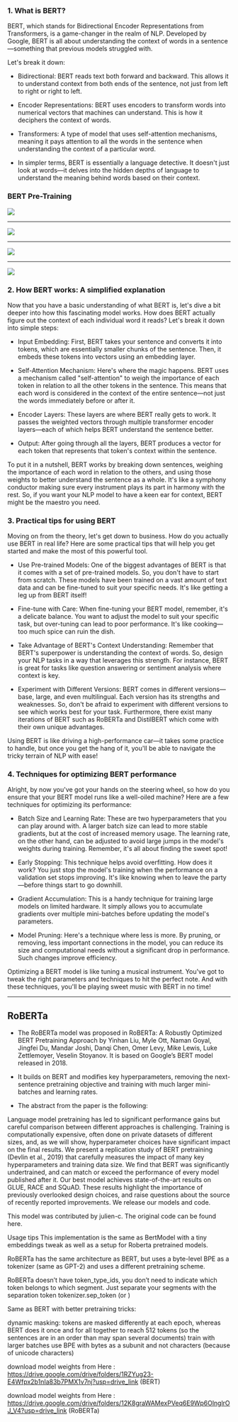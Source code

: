 ### 1. What is BERT?
BERT, which stands for Bidirectional Encoder Representations from Transformers, is a game-changer in the realm of NLP. Developed by Google, BERT is all about understanding the context of words in a sentence—something that previous models struggled with.

Let's break it down:

* Bidirectional: BERT reads text both forward and backward. This allows it to understand context from both ends of the sentence, not just from left to right or right to left.

* Encoder Representations: BERT uses encoders to transform words into numerical vectors that machines can understand. This is how it deciphers the context of words.

* Transformers: A type of model that uses self-attention mechanisms, meaning it pays attention to all the words in the sentence when understanding the context of a particular word.

* In simpler terms, BERT is essentially a language detective. It doesn't just look at words—it delves into the hidden depths of language to understand the meaning behind words based on their context.

### BERT Pre-Training

![](images/MLM.webp)
______________________________________________________________________________________________________________________________________________________________________________________________________
![](images/NSP.webp)

______________________________________________________________________________________________________________________________________________________________________________________________________
![](images/pre-training.webp)

______________________________________________________________________________________________________________________________________________________________________________________________________
![](images/finetuning.png)


### 2. How BERT works: A simplified explanation

Now that you have a basic understanding of what BERT is, let's dive a bit deeper into how this fascinating model works. How does BERT actually figure out the context of each individual word it reads? Let's break it down into simple steps:

* Input Embedding: First, BERT takes your sentence and converts it into tokens, which are essentially smaller chunks of the sentence. Then, it embeds these tokens into vectors using an embedding layer.
  
* Self-Attention Mechanism: Here's where the magic happens. BERT uses a mechanism called "self-attention" to weigh the importance of each token in relation to all the other tokens in the sentence. This means that each word is considered in the context of the entire sentence—not just the words immediately before or after it.

* Encoder Layers: These layers are where BERT really gets to work. It passes the weighted vectors through multiple transformer encoder layers—each of which helps BERT understand the sentence better.

*  Output: After going through all the layers, BERT produces a vector for each token that represents that token's context within the sentence.

To put it in a nutshell, BERT works by breaking down sentences, weighing the importance of each word in relation to the others, and using those weights to better understand the sentence as a whole. It's like a symphony conductor making sure every instrument plays its part in harmony with the rest. So, if you want your NLP model to have a keen ear for context, BERT might be the maestro you need.


### 3. Practical tips for using BERT
Moving on from the theory, let's get down to business. How do you actually use BERT in real life? Here are some practical tips that will help you get started and make the most of this powerful tool.

* Use Pre-trained Models: One of the biggest advantages of BERT is that it comes with a set of pre-trained models. So, you don't have to start from scratch. These models have been trained on a vast amount of text data and can be fine-tuned to suit your specific needs. It's like getting a leg up from BERT itself!

* Fine-tune with Care: When fine-tuning your BERT model, remember, it's a delicate balance. You want to adjust the model to suit your specific task, but over-tuning can lead to poor performance. It's like cooking—too much spice can ruin the dish.

* Take Advantage of BERT's Context Understanding: Remember that BERT's superpower is understanding the context of words. So, design your NLP tasks in a way that leverages this strength. For instance, BERT is great for tasks like question answering or sentiment analysis where context is key.

* Experiment with Different Versions: BERT comes in different versions—base, large, and even multilingual. Each version has its strengths and weaknesses. So, don't be afraid to experiment with different versions to see which works best for your task. Furthermore, there exist many iterations of BERT such as RoBERTa and DistilBERT which come with their own unique advantages.

Using BERT is like driving a high-performance car—it takes some practice to handle, but once you get the hang of it, you'll be able to navigate the tricky terrain of NLP with ease!


### 4. Techniques for optimizing BERT performance
Alright, by now you've got your hands on the steering wheel, so how do you ensure that your BERT model runs like a well-oiled machine? Here are a few techniques for optimizing its performance:

* Batch Size and Learning Rate: These are two hyperparameters that you can play around with. A larger batch size can lead to more stable gradients, but at the cost of increased memory usage. The learning rate, on the other hand, can be adjusted to avoid large jumps in the model's weights during training. Remember, it's all about finding the sweet spot!

* Early Stopping: This technique helps avoid overfitting. How does it work? You just stop the model's training when the performance on a validation set stops improving. It's like knowing when to leave the party—before things start to go downhill.

* Gradient Accumulation: This is a handy technique for training large models on limited hardware. It simply allows you to accumulate gradients over multiple mini-batches before updating the model's parameters.

* Model Pruning: Here's a technique where less is more. By pruning, or removing, less important connections in the model, you can reduce its size and computational needs without a significant drop in performance. Such changes improve efficiency.

Optimizing a BERT model is like tuning a musical instrument. You've got to tweak the right parameters and techniques to hit the perfect note. And with these techniques, you'll be playing sweet music with BERT in no time!

____________________________________________________________________________________________________________________________________________________________________________________________________
## RoBERTa

* The RoBERTa model was proposed in RoBERTa: A Robustly Optimized BERT Pretraining Approach by Yinhan Liu, Myle Ott, Naman Goyal, Jingfei Du, Mandar Joshi, Danqi Chen, Omer Levy, Mike Lewis, Luke Zettlemoyer, Veselin Stoyanov. It is based on Google’s BERT model released in 2018.

* It builds on BERT and modifies key hyperparameters, removing the next-sentence pretraining objective and training with much larger mini-batches and learning rates.

* The abstract from the paper is the following:

Language model pretraining has led to significant performance gains but careful comparison between different approaches is challenging. Training is computationally expensive, often done on private datasets of different sizes, and, as we will show, hyperparameter choices have significant impact on the final results. We present a replication study of BERT pretraining (Devlin et al., 2019) that carefully measures the impact of many key hyperparameters and training data size. We find that BERT was significantly undertrained, and can match or exceed the performance of every model published after it. Our best model achieves state-of-the-art results on GLUE, RACE and SQuAD. These results highlight the importance of previously overlooked design choices, and raise questions about the source of recently reported improvements. We release our models and code.

This model was contributed by julien-c. The original code can be found here.

Usage tips
This implementation is the same as BertModel with a tiny embeddings tweak as well as a setup for Roberta pretrained models.

RoBERTa has the same architecture as BERT, but uses a byte-level BPE as a tokenizer (same as GPT-2) and uses a different pretraining scheme.

RoBERTa doesn’t have token_type_ids, you don’t need to indicate which token belongs to which segment. Just separate your segments with the separation token tokenizer.sep_token (or </s>)

Same as BERT with better pretraining tricks:

dynamic masking: tokens are masked differently at each epoch, whereas BERT does it once and for all
together to reach 512 tokens (so the sentences are in an order than may span several documents)
train with larger batches
use BPE with bytes as a subunit and not characters (because of unicode characters)



download model weights from Here : https://drive.google.com/drive/folders/1RZYug23-E4Wfpx2b1nIa83b7PMX1v7nj?usp=drive_link  (BERT)

download model weights from Here : https://drive.google.com/drive/folders/12K8graWAMexPVeq6E9Wp6OlnglrOJ_V4?usp=drive_link (RoBERTa)

